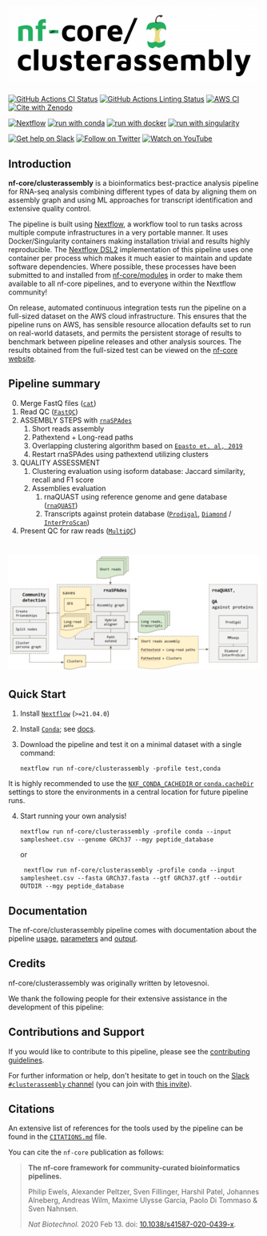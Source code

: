 # ![nf-core/clusterassembly](docs/images/nf-core-clusterassembly_logo.png)

[![GitHub Actions CI Status](https://github.com/nf-core/clusterassembly/workflows/nf-core%20CI/badge.svg)](https://github.com/nf-core/clusterassembly/actions?query=workflow%3A%22nf-core+CI%22)
[![GitHub Actions Linting Status](https://github.com/nf-core/clusterassembly/workflows/nf-core%20linting/badge.svg)](https://github.com/nf-core/clusterassembly/actions?query=workflow%3A%22nf-core+linting%22)
[![AWS CI](https://img.shields.io/badge/CI%20tests-full%20size-FF9900?labelColor=000000&logo=Amazon%20AWS)](https://nf-co.re/clusterassembly/results)
[![Cite with Zenodo](http://img.shields.io/badge/DOI-10.5281/zenodo.XXXXXXX-1073c8?labelColor=000000)](https://doi.org/10.5281/zenodo.XXXXXXX)

[![Nextflow](https://img.shields.io/badge/nextflow%20DSL2-%E2%89%A521.04.0-23aa62.svg?labelColor=000000)](https://www.nextflow.io/)
[![run with conda](http://img.shields.io/badge/run%20with-conda-3EB049?labelColor=000000&logo=anaconda)](https://docs.conda.io/en/latest/)
[![run with docker](https://img.shields.io/badge/run%20with-docker-0db7ed?labelColor=000000&logo=docker)](https://www.docker.com/)
[![run with singularity](https://img.shields.io/badge/run%20with-singularity-1d355c.svg?labelColor=000000)](https://sylabs.io/docs/)

[![Get help on Slack](http://img.shields.io/badge/slack-nf--core%20%23clusterassembly-4A154B?labelColor=000000&logo=slack)](https://nfcore.slack.com/channels/clusterassembly)
[![Follow on Twitter](http://img.shields.io/badge/twitter-%40nf__core-1DA1F2?labelColor=000000&logo=twitter)](https://twitter.com/nf_core)
[![Watch on YouTube](http://img.shields.io/badge/youtube-nf--core-FF0000?labelColor=000000&logo=youtube)](https://www.youtube.com/c/nf-core)

## Introduction

<!-- TODO nf-core: Write a 1-2 sentence summary of what data the pipeline is for and what it does -->
**nf-core/clusterassembly** is a bioinformatics best-practice analysis pipeline for RNA-seq analysis combining different types of data by aligning them on assembly graph and using ML approaches for transcript identification and extensive quality control.

The pipeline is built using [Nextflow](https://www.nextflow.io), a workflow tool to run tasks across multiple compute infrastructures in a very portable manner. It uses Docker/Singularity containers making installation trivial and results highly reproducible. The [Nextflow DSL2](https://www.nextflow.io/docs/latest/dsl2.html) implementation of this pipeline uses one container per process which makes it much easier to maintain and update software dependencies. Where possible, these processes have been submitted to and installed from [nf-core/modules](https://github.com/nf-core/modules) in order to make them available to all nf-core pipelines, and to everyone within the Nextflow community!

<!-- TODO nf-core: Add full-sized test dataset and amend the paragraph below if applicable -->
On release, automated continuous integration tests run the pipeline on a full-sized dataset on the AWS cloud infrastructure. This ensures that the pipeline runs on AWS, has sensible resource allocation defaults set to run on real-world datasets, and permits the persistent storage of results to benchmark between pipeline releases and other analysis sources. The results obtained from the full-sized test can be viewed on the [nf-core website](https://nf-co.re/clusterassembly/results).

## Pipeline summary

<!-- TODO nf-core: Fill in short bullet-pointed list of the default steps in the pipeline -->

0. Merge FastQ files ([`cat`](http://www.linfo.org/cat.html))
1. Read QC ([`FastQC`](https://www.bioinformatics.babraham.ac.uk/projects/fastqc/))
2. ASSEMBLY STEPS with [`rnaSPAdes`](https://github.com/ablab/spades)
    1. Short reads assembly
   2. Pathextend + Long-read paths
   3. Overlapping clustering algorithm based on [`Epasto et. al, 2019`](https://github.com/google-research/google-research/tree/master/graph_embedding/persona)
   4. Restart rnaSPAdes using pathextend utilizing clusters
3. QUALITY ASSESSMENT
    1. Clustering evaluation using isoform database: Jaccard similarity, recall and F1 score
   2. Assemblies evaluation
      1. rnaQUAST using reference genome and gene database ([`rnaQUAST`](https://github.com/ablab/rnaquast))
      2. Transcripts against protein database ([`Prodigal`](https://github.com/hyattpd/Prodigal), [`Diamond`](https://github.com/bbuchfink/diamond) / [`InterProScan`](https://www.ebi.ac.uk/interpro/search/sequence/))
4. Present QC for raw reads ([`MultiQC`](http://multiqc.info/))

# ![nf-core/clusterassembly](docs/images/clusterassembly_pipeline.png)

## Quick Start

1. Install [`Nextflow`](https://www.nextflow.io/docs/latest/getstarted.html#installation) (`>=21.04.0`)

2. Install [`Conda`](https://conda.io/miniconda.html); see [docs](https://nf-co.re/usage/configuration#basic-configuration-profiles).

3. Download the pipeline and test it on a minimal dataset with a single command:

    ```console
    nextflow run nf-core/clusterassembly -profile test,conda
    ```

It is highly recommended to use the [`NXF_CONDA_CACHEDIR` or `conda.cacheDir`](https://www.nextflow.io/docs/latest/conda.html) settings to store the environments in a central location for future pipeline runs.

4. Start running your own analysis!

    <!-- TODO nf-core: Update the example "typical command" below used to run the pipeline -->

    ```console
    nextflow run nf-core/clusterassembly -profile conda --input samplesheet.csv --genome GRCh37 --mgy peptide_database
    ```
   or
   ```console
    nextflow run nf-core/clusterassembly -profile conda --input samplesheet.csv --fasta GRCh37.fasta --gtf GRCh37.gtf --outdir OUTDIR --mgy peptide_database
    ```

## Documentation

The nf-core/clusterassembly pipeline comes with documentation about the pipeline [usage](https://nf-co.re/clusterassembly/usage), [parameters](https://nf-co.re/clusterassembly/parameters) and [output](https://nf-co.re/clusterassembly/output).

## Credits

nf-core/clusterassembly was originally written by letovesnoi.

We thank the following people for their extensive assistance in the development of this pipeline:

<!-- TODO nf-core: If applicable, make list of people who have also contributed -->

## Contributions and Support

If you would like to contribute to this pipeline, please see the [contributing guidelines](.github/CONTRIBUTING.md).

For further information or help, don't hesitate to get in touch on the [Slack `#clusterassembly` channel](https://nfcore.slack.com/channels/clusterassembly) (you can join with [this invite](https://nf-co.re/join/slack)).

## Citations

<!-- TODO nf-core: Add citation for pipeline after first release. Uncomment lines below and update Zenodo doi and badge at the top of this file. -->
<!-- If you use  nf-core/clusterassembly for your analysis, please cite it using the following doi: [10.5281/zenodo.XXXXXX](https://doi.org/10.5281/zenodo.XXXXXX) -->

<!-- TODO nf-core: Add bibliography of tools and data used in your pipeline -->
An extensive list of references for the tools used by the pipeline can be found in the [`CITATIONS.md`](CITATIONS.md) file.

You can cite the `nf-core` publication as follows:

> **The nf-core framework for community-curated bioinformatics pipelines.**
>
> Philip Ewels, Alexander Peltzer, Sven Fillinger, Harshil Patel, Johannes Alneberg, Andreas Wilm, Maxime Ulysse Garcia, Paolo Di Tommaso & Sven Nahnsen.
>
> _Nat Biotechnol._ 2020 Feb 13. doi: [10.1038/s41587-020-0439-x](https://dx.doi.org/10.1038/s41587-020-0439-x).
